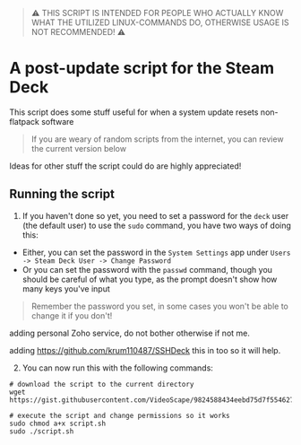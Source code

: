 > :warning: THIS SCRIPT IS INTENDED FOR PEOPLE WHO ACTUALLY KNOW WHAT THE UTILIZED LINUX-COMMANDS DO, OTHERWISE USAGE IS NOT RECOMMENDED! :warning:
# A post-update script for the Steam Deck

This script does some stuff useful for when a system update resets non-flatpack software
> If you are weary of random scripts from the internet, you can review the current version below

Ideas for other stuff the script could do are highly appreciated!

## Running the script

1. If you haven't done so yet, you need to set a password for the `deck` user (the default user) to use the `sudo` command, you have two ways of doing this:
  - Either, you can set the password in the `System Settings` app under `Users -> Steam Deck User -> Change Password`
  - Or you can set the password with the `passwd` command, though you should be careful of what you type, as the prompt doesn't show how many keys you've input
> Remember the password you set, in some cases you won't be able to change it if you don't!

adding personal Zoho service, do not bother otherwise if not me.

adding https://github.com/krum110487/SSHDeck this in too so it will help.

2. You can now run this with the following commands:
```shell
# download the script to the current directory
wget https://gist.githubusercontent.com/VideoScape/9824588434eebd75d7f554627a7d2991/raw/f1fda92cee6cf6de627fbe303940c344ad317142/script.sh

# execute the script and change permissions so it works
sudo chmod a+x script.sh
sudo ./script.sh
```
